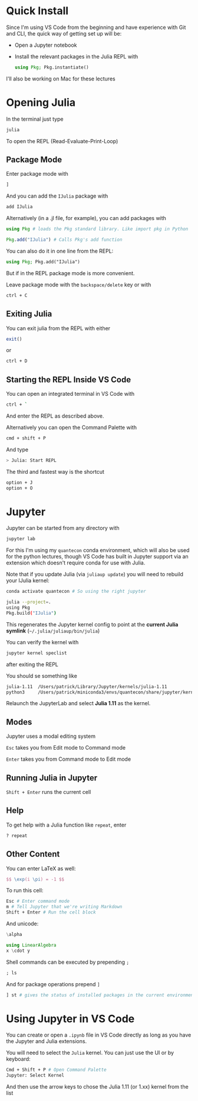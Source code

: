 # Quick Install
Since I'm using VS Code from the beginning and have experience with Git and CLI, the quick way of getting set up will be:

- Open a Jupyter notebook

- Install the relevant packages in the Julia REPL with

    ```Julia
    using Pkg; Pkg.instantiate()
    ```
I'll also be working on Mac for these lectures

# Opening Julia
In the terminal just type
```bash
julia
```
To open the REPL (Read-Evaluate-Print-Loop)

## Package Mode
Enter package mode with
```julia
]
```
And you can add the `IJulia` package with
```julia
add IJulia
```
Alternatively (in a .jl file, for example), you can add packages with
```julia
using Pkg # loads the Pkg standard library. Like import pkg in Python

Pkg.add("IJulia") # Calls Pkg's add function
```
You can also do it in one line from the REPL:

```julia
using Pkg; Pkg.add("IJulia")
```
But if in the REPL package mode is more convenient.

Leave package mode with the `backspace/delete` key or with
```bash
ctrl + C
```

## Exiting Julia
You can exit julia from the REPL with either
```julia
exit()
```
or
```bash
ctrl + D
```
## Starting the REPL Inside VS Code
You can open an integrated terminal in VS Code with
```bash
ctrl + `
```
And enter the REPL as described above.

Alternatively you can open the Command Palette with
```bash
cmd + shift + P
```
And type
```bash
> Julia: Start REPL
```
The third and fastest way is the shortcut
```bash
option + J
option + O
```
# Jupyter
Jupyter can be started from any directory with
```bash
jupyter lab
```
For this I'm using my `quantecon` conda environment, which will also be used for the python lectures, though VS Code has built in Jupyter support via an extension which doesn't require conda for use with Julia.

Note that if you update Julia (via `juliaup update`) you will need to rebuild your IJulia kernel:
```bash
conda activate quantecon # So using the right jupyter

julia --project=.
using Pkg
Pkg.build("IJulia")
```
This regenerates the Jupyter kernel config to point at the **current Julia symlink** (`~/.julia/juliaup/bin/julia`)

You can verify the kernel with
```bash
jupyter kernel speclist
```
after exiting the REPL

You should se something like
```bash
julia-1.11  /Users/patrick/Library/Jupyter/kernels/julia-1.11
python3     /Users/patrick/miniconda3/envs/quantecon/share/jupyter/kernels/python3
```
Relaunch the JupyterLab and select **Julia 1.11** as the kernel.

## Modes ##
Jupyter uses a modal editing system

`Esc` takes you from Edit mode to Command mode

`Enter` takes you from Command mode to Edit mode

## Running Julia in Jupyter ##
`Shift + Enter` runs the current cell

## Help ##
To get help with a Julia function like `repeat`, enter
```julia
? repeat
```
## Other Content ##
You can enter LaTeX as well:

```LaTeX
$$ \exp(i \pi) = -1 $$
```
To run this cell:
```bash
Esc # Enter command mode
m # Tell Jupyter that we're writing Markdown
Shift + Enter # Run the cell block
```
And unicode:

```julia
\alpha

using LinearAlgebra
x \cdot y
```
Shell commands can be executed by prepending `;`

```julia
; ls
```

And for package operations prepend `]`
```julia
] st # gives the status of installed packages in the current environment
```
# Using Jupyter in VS Code ##
You can create or open a `.ipynb` file in VS Code directly as long as you have the Jupyter and Julia extensions.

You will need to select the `Julia` kernel. You can just use the UI or by keyboard:

```bash
Cmd + Shift + P # Open Command Palette
Jupyter: Select Kernel
```
And then use the arrow keys to chose the Julia 1.11 (or 1.xx) kernel from the list
